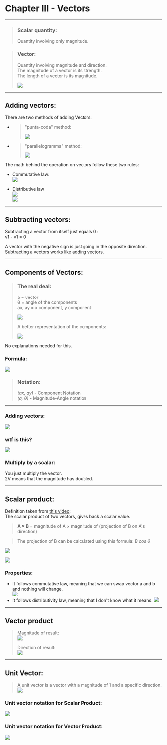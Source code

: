# Chapter III - Vectors

---

> ### Scalar quantity:  
> Quantity involving only magnitude.

> ### Vector:  
> Quantity involving magnitude and direction.  
 The magnitude of a vector is its strength.  
 The length of a vector is its magnitude.
> 
>![](vectors1.png)
---

## Adding vectors:  
There are two methods of adding Vectors:  

- >"punta-coda" method:  
  >
  > ![](vectors2.png)
- > "parallelogramma" method: 
  > 
  > ![](vectors3.png)

The math behind the operation on vectors follow these two rules:

- Commutative law:  
![](vectors4.png)

- Distributive law  
![](vectors5.png)  
![](vectors6.png)

---

## Subtracting vectors:  

Subtracting a vector from itself just equals 0 :  
v1 - v1 = 0

A vector with the negative sign is just going in the opposite direction.  
Subtracting a vectors works like adding vectors.

---

## Components of Vectors:  

> ### The real deal:  
>a = vector  
θ = angle of the components  
ax, ay = x component, y component
>
>![](vectors7.png)  
>
>A better representation of the components:  
>
>![](vectors8.png)  

No explanations needed for this.

### Formula:  
![](vectors9.png)

> ### Notation:  
> _(ax, ay)_ - Component Notation  
 _(a, θ)_ - Magnitude-Angle notation

---

### Adding vectors:  
![](vectors11.png)

### wtf is this?  
![](vectors12.png)

### Multiply by a scalar:  
You just multiply the vector.  
2V means that the magnitude has doubled.

---

## Scalar product:  

Definition taken from [this video](https://www.youtube.com/watch?v=UiV4UQRAUeo):  
The scalar product of two vectors, gives back a scalar value.

> **A × B** = magnitude of A × magnitude of (projection of B on A's direction)

> The projection of B can be calculated using this formula: _B cos θ_

![](vectors13.png)

![](img.png)

### Properties:  

- It follows commutative law, meaning that we can swap vector a and b and nothing will change.  
![](vectors16.png)  
- It follows distributivity law, meaning that I don't know what it means.
![](vectors15.png)

---

## Vector product  
> Magnitude of result:  
> ![](vectors19.png)
> 
> Direction of result:  
> ![](vectors20.png)

---

## Unit Vector:  

>A unit vector is a vector with a magnitude of 1 and a specific direction.  
> ![](vectors10.png)

### Unit vector notation for Scalar Product:  
![](vectors17.png)

### Unit vector notation for Vector Product:  
![](vectors18.png)